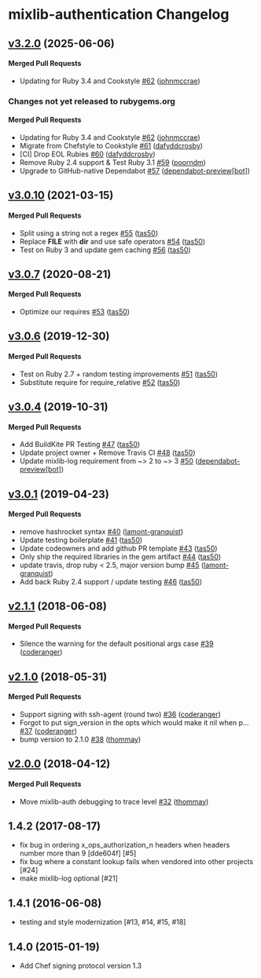 # mixlib-authentication Changelog

<!-- latest_release 3.2.0 -->
## [v3.2.0](https://github.com/chef/mixlib-authentication/tree/v3.2.0) (2025-06-06)

#### Merged Pull Requests
- Updating for Ruby 3.4 and Cookstyle [#62](https://github.com/chef/mixlib-authentication/pull/62) ([johnmccrae](https://github.com/johnmccrae))
<!-- latest_release -->

<!-- release_rollup since=3.0.10 -->
### Changes not yet released to rubygems.org

#### Merged Pull Requests
- Updating for Ruby 3.4 and Cookstyle [#62](https://github.com/chef/mixlib-authentication/pull/62) ([johnmccrae](https://github.com/johnmccrae)) <!-- 3.2.0 -->
- Migrate from Chefstyle to Cookstyle [#61](https://github.com/chef/mixlib-authentication/pull/61) ([dafyddcrosby](https://github.com/dafyddcrosby)) <!-- 3.1.2 -->
- [CI] Drop EOL Rubies [#60](https://github.com/chef/mixlib-authentication/pull/60) ([dafyddcrosby](https://github.com/dafyddcrosby)) <!-- 3.1.1 -->
- Remove Ruby 2.4 support &amp; Test Ruby 3.1 [#59](https://github.com/chef/mixlib-authentication/pull/59) ([poorndm](https://github.com/poorndm)) <!-- 3.1.0 -->
- Upgrade to GitHub-native Dependabot [#57](https://github.com/chef/mixlib-authentication/pull/57) ([dependabot-preview[bot]](https://github.com/dependabot-preview[bot])) <!-- 3.0.11 -->
<!-- release_rollup -->

<!-- latest_stable_release -->
## [v3.0.10](https://github.com/chef/mixlib-authentication/tree/v3.0.10) (2021-03-15)

#### Merged Pull Requests
- Split using a string not a regex [#55](https://github.com/chef/mixlib-authentication/pull/55) ([tas50](https://github.com/tas50))
- Replace __FILE__ with __dir__ and use safe operators [#54](https://github.com/chef/mixlib-authentication/pull/54) ([tas50](https://github.com/tas50))
- Test on Ruby 3 and update gem caching [#56](https://github.com/chef/mixlib-authentication/pull/56) ([tas50](https://github.com/tas50))
<!-- latest_stable_release -->

## [v3.0.7](https://github.com/chef/mixlib-authentication/tree/v3.0.7) (2020-08-21)

#### Merged Pull Requests
- Optimize our requires [#53](https://github.com/chef/mixlib-authentication/pull/53) ([tas50](https://github.com/tas50))

## [v3.0.6](https://github.com/chef/mixlib-authentication/tree/v3.0.6) (2019-12-30)

#### Merged Pull Requests
- Test on Ruby 2.7 + random testing improvements [#51](https://github.com/chef/mixlib-authentication/pull/51) ([tas50](https://github.com/tas50))
- Substitute require for require_relative [#52](https://github.com/chef/mixlib-authentication/pull/52) ([tas50](https://github.com/tas50))

## [v3.0.4](https://github.com/chef/mixlib-authentication/tree/v3.0.4) (2019-10-31)

#### Merged Pull Requests
- Add BuildKite PR Testing [#47](https://github.com/chef/mixlib-authentication/pull/47) ([tas50](https://github.com/tas50))
- Update project owner + Remove Travis CI [#48](https://github.com/chef/mixlib-authentication/pull/48) ([tas50](https://github.com/tas50))
- Update mixlib-log requirement from ~&gt; 2 to ~&gt; 3 [#50](https://github.com/chef/mixlib-authentication/pull/50) ([dependabot-preview[bot]](https://github.com/dependabot-preview[bot]))

## [v3.0.1](https://github.com/chef/mixlib-authentication/tree/v3.0.1) (2019-04-23)

#### Merged Pull Requests
- remove hashrocket syntax [#40](https://github.com/chef/mixlib-authentication/pull/40) ([lamont-granquist](https://github.com/lamont-granquist))
- Update testing boilerplate [#41](https://github.com/chef/mixlib-authentication/pull/41) ([tas50](https://github.com/tas50))
- Update codeowners and add github PR template [#43](https://github.com/chef/mixlib-authentication/pull/43) ([tas50](https://github.com/tas50))
- Only ship the required libraries in the gem artifact [#44](https://github.com/chef/mixlib-authentication/pull/44) ([tas50](https://github.com/tas50))
- update travis, drop ruby &lt; 2.5, major version bump [#45](https://github.com/chef/mixlib-authentication/pull/45) ([lamont-granquist](https://github.com/lamont-granquist))
- Add back Ruby 2.4 support / update testing [#46](https://github.com/chef/mixlib-authentication/pull/46) ([tas50](https://github.com/tas50))

## [v2.1.1](https://github.com/chef/mixlib-authentication/tree/v2.1.1) (2018-06-08)

#### Merged Pull Requests
- Silence the warning for the default positional args case [#39](https://github.com/chef/mixlib-authentication/pull/39) ([coderanger](https://github.com/coderanger))

## [v2.1.0](https://github.com/chef/mixlib-authentication/tree/v2.1.0) (2018-05-31)

#### Merged Pull Requests
-  Support signing with ssh-agent (round two) [#36](https://github.com/chef/mixlib-authentication/pull/36) ([coderanger](https://github.com/coderanger))
- Forgot to put sign_version in the opts which would make it nil when p… [#37](https://github.com/chef/mixlib-authentication/pull/37) ([coderanger](https://github.com/coderanger))
- bump version to 2.1.0 [#38](https://github.com/chef/mixlib-authentication/pull/38) ([thommay](https://github.com/thommay))

## [v2.0.0](https://github.com/chef/mixlib-authentication/tree/v2.0.0) (2018-04-12)

#### Merged Pull Requests
- Move mixlib-auth debugging to trace level [#32](https://github.com/chef/mixlib-authentication/pull/32) ([thommay](https://github.com/thommay))

## 1.4.2 (2017-08-17)

- fix bug in ordering x_ops_authorization_n headers when headers
  number more than 9 [dde604f] [#5]
- fix bug where a constant lookup fails when vendored into other
  projects [#24]
- make mixlib-log optional [#21]

## 1.4.1 (2016-06-08)

- testing and style modernization [#13, #14, #15, #18]

## 1.4.0 (2015-01-19)

- Add Chef signing protocol version 1.3